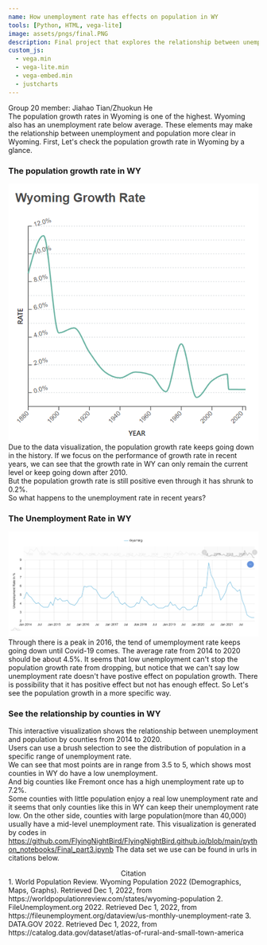 ```yaml
---
name: How unemployment rate has effects on population in WY
tools: [Python, HTML, vega-lite]
image: assets/pngs/final.PNG
description: Final project that explores the relationship between unemployment and population.
custom_js:
  - vega.min
  - vega-lite.min
  - vega-embed.min
  - justcharts
---
```

Group 20 member: Jiahao Tian/Zhuokun He  
The population growth rates in Wyoming is one of the highest. Wyoming also has an unemployment rate below average.
These elements may make the relationship between unemployment and population more clear in Wyoming.
First, Let's check the population growth rate in Wyoming by a glance.
### The population growth rate in WY
![growth.PNG](/assets/pngs/growth.PNG) 
Due to the data visualization, the population growth rate keeps going down in the history.
If we focus on the performance of growth rate in recent years, we can see that the growth rate in WY can only remain the current level or keep going down after 2010.  
But the population growth rate is still positive even through it has shrunk to 0.2%.  
So what happens to the unemployment rate in recent years? 
### The Unemployment Rate in WY  
![unemployment.PNG](/assets/pngs/unemployment.PNG)  
Through there is a peak in 2016, the tend of umemployment rate keeps going down until Covid-19 comes.
The average rate from 2014 to 2020 should be about 4.5%.
It seems that low unemployment can't stop the population growth rate from dropping, but notice that we can't say low unemployment rate doesn't have postive effect on population growth. There is possibility that it has positive effect but not has enough effect. So Let's see the population growth in a more specific way.
### See the relationship by counties in WY
This interactive visualization shows the relationship between unemployment and population by counties from 2014 to 2020.  
Users can use a brush selection to see the distribution of population in a specific range of unemployment rate.
<vegachart schema-url="{{ site.baseurl }}/assets/json/population_employment.json" style="width: 100%"></vegachart>  
We can see that most points are in range from 3.5 to 5, which shows most counties in WY do have a low unemployment.  
And big counties like Fremont once has a high unemployment rate up to 7.2%.  
Some counties with little population enjoy a real low unemployment rate and it seems that only counties like this in WY can keep their unemployment rate low.
On the other side, counties with large population(more than 40,000) usually have a mid-level unemployment rate.
This visualization is generated by codes in https://github.com/FlyingNightBird/FlyingNightBird.github.io/blob/main/python_notebooks/Final_part3.ipynb
The data set we use can be found in urls in citations below.   
<center>Citation</center>
1. World Population Review. Wyoming Population 2022 (Demographics, Maps, Graphs). Retrieved Dec 1, 2022, from https://worldpopulationreview.com/states/wyoming-population  
2. FileUnemployment.org 2022. Retrieved Dec 1, 2022, from https://fileunemployment.org/dataview/us-monthly-unemployment-rate  
3. DATA.GOV 2022. Retrieved Dec 1, 2022, from https://catalog.data.gov/dataset/atlas-of-rural-and-small-town-america  
